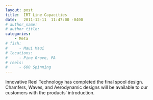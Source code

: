 ```yaml
---
layout: post
title:  IRT Line Capacities
date:   2011-12-11  11:47:00 -0400
# author_name: 
# author_title: 
categories: 
    - Meta
# fish: 
#     - Maui Maui
# locations:
#     - Pine Grove, PA
# reels:
#     - 600 Spinning
---
```


Innovative Reel Technology has completed the final spool design. Chamfers, Waves, and Aerodynamic designs will be available to our customers with the products’ introduction.
